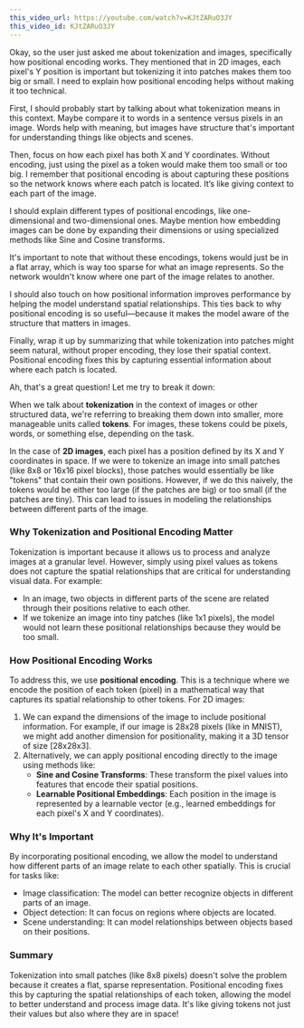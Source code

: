 ```yaml
---
this_video_url: https://youtube.com/watch?v=KJtZARuO3JY
this_video_id: KJtZARuO3JY
---
```

<think>
Okay, so the user just asked me about tokenization and images, specifically how positional encoding works. They mentioned that in 2D images, each pixel's Y position is important but tokenizing it into patches makes them too big or small. I need to explain how positional encoding helps without making it too technical.

First, I should probably start by talking about what tokenization means in this context. Maybe compare it to words in a sentence versus pixels in an image. Words help with meaning, but images have structure that's important for understanding things like objects and scenes.

Then, focus on how each pixel has both X and Y coordinates. Without encoding, just using the pixel as a token would make them too small or too big. I remember that positional encoding is about capturing these positions so the network knows where each patch is located. It’s like giving context to each part of the image.

I should explain different types of positional encodings, like one-dimensional and two-dimensional ones. Maybe mention how embedding images can be done by expanding their dimensions or using specialized methods like Sine and Cosine transforms.

It's important to note that without these encodings, tokens would just be in a flat array, which is way too sparse for what an image represents. So the network wouldn't know where one part of the image relates to another.

I should also touch on how positional information improves performance by helping the model understand spatial relationships. This ties back to why positional encoding is so useful—because it makes the model aware of the structure that matters in images.

Finally, wrap it up by summarizing that while tokenization into patches might seem natural, without proper encoding, they lose their spatial context. Positional encoding fixes this by capturing essential information about where each patch is located.
</think>

Ah, that's a great question! Let me try to break it down:

When we talk about **tokenization** in the context of images or other structured data, we're referring to breaking them down into smaller, more manageable units called **tokens**. For images, these tokens could be pixels, words, or something else, depending on the task.

In the case of **2D images**, each pixel has a position defined by its X and Y coordinates in space. If we were to tokenize an image into small patches (like 8x8 or 16x16 pixel blocks), those patches would essentially be like "tokens" that contain their own positions. However, if we do this naively, the tokens would be either too large (if the patches are big) or too small (if the patches are tiny). This can lead to issues in modeling the relationships between different parts of the image.

### Why Tokenization and Positional Encoding Matter
Tokenization is important because it allows us to process and analyze images at a granular level. However, simply using pixel values as tokens does not capture the spatial relationships that are critical for understanding visual data. For example:
- In an image, two objects in different parts of the scene are related through their positions relative to each other.
- If we tokenize an image into tiny patches (like 1x1 pixels), the model would not learn these positional relationships because they would be too small.

### How Positional Encoding Works
To address this, we use **positional encoding**. This is a technique where we encode the position of each token (pixel) in a mathematical way that captures its spatial relationship to other tokens. For 2D images:
1. We can expand the dimensions of the image to include positional information. For example, if our image is 28x28 pixels (like in MNIST), we might add another dimension for positionality, making it a 3D tensor of size [28x28x3].
2. Alternatively, we can apply positional encoding directly to the image using methods like:
   - **Sine and Cosine Transforms**: These transform the pixel values into features that encode their spatial positions.
   - **Learnable Positional Embeddings**: Each position in the image is represented by a learnable vector (e.g., learned embeddings for each pixel's X and Y coordinates).

### Why It's Important
By incorporating positional encoding, we allow the model to understand how different parts of an image relate to each other spatially. This is crucial for tasks like:
- Image classification: The model can better recognize objects in different parts of an image.
- Object detection: It can focus on regions where objects are located.
- Scene understanding: It can model relationships between objects based on their positions.

### Summary
Tokenization into small patches (like 8x8 pixels) doesn't solve the problem because it creates a flat, sparse representation. Positional encoding fixes this by capturing the spatial relationships of each token, allowing the model to better understand and process image data. It's like giving tokens not just their values but also where they are in space!
